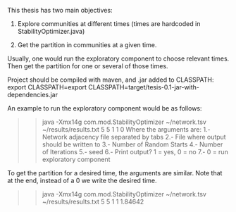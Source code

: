 This thesis has two main objectives:

1. Explore communities at different times (times are hardcoded in StabilityOptimizer.java)

2. Get the partition in communities at a given time.

Usually, one would run the exploratory component to choose relevant times.
Then get the partition for one or several of those times.

Project should be compiled with maven, and .jar added to CLASSPATH:
export CLASSPATH=export CLASSPATH=target/tesis-0.1-jar-with-dependencies.jar

An example to run the exploratory component would be as follows:
>> java -Xmx14g com.mod.StabilityOptimizer ~/network.tsv ~/results/results.txt 5 5 1 1 0
Where the arguments are:
1.- Network adjacency file separated by tabs
2.- File where output should be written to
3.- Number of Random Starts
4.- Number of Iterations
5.- seed
6.- Print output? 1 = yes, 0 = no
7.- 0 = run exploratory component

To get the partition for a desired time, the arguments are similar.
Note that at the end, instead of a 0 we write the desired time.
>> java -Xmx14g com.mod.StabilityOptimizer ~/network.tsv ~/results/results.txt 5 5 1 1 1.84642 


